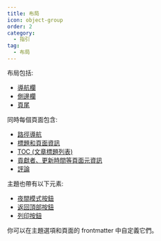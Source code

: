 ```yaml
---
title: 布局
icon: object-group
order: 2
category:
  - 指引
tag:
  - 布局
---
```


布局包括:

- [導航欄](https://theme-hope.vuejs.press/zh/guide/layout/navbar.html)
- [側邊欄](https://theme-hope.vuejs.press/zh/guide/layout/sidebar.html)
- [頁尾](https://theme-hope.vuejs.press/zh/guide/layout/footer.html)

同時每個頁面包含:

- [路徑導航](https://theme-hope.vuejs.press/zh/guide/layout/breadcrumb.html)
- [標題和頁面資訊](https://theme-hope.vuejs.press/zh/guide/feature/page-info.html)
- [TOC (文章標題列表)](https://theme-hope.vuejs.press/zh/guide/layout/page.html#標題列表)
- [貢獻者、更新時間等頁面元資訊](https://theme-hope.vuejs.press/guide/feature/meta.html)
- [評論](https://theme-hope.vuejs.press/zh/guide/feature/comment.html)

主題也帶有以下元素:

- [夜間模式按鈕](https://theme-hope.vuejs.press/zh/guide/interface/darkmode.html)
- [返回頂部按鈕](https://theme-hope.vuejs.press/guide/interface/others.html#返回頂部按鈕)
- [列印按鈕](https://theme-hope.vuejs.press/guide/interface/others.html#列印按鈕)

你可以在主題選項和頁面的 frontmatter 中自定義它們。
